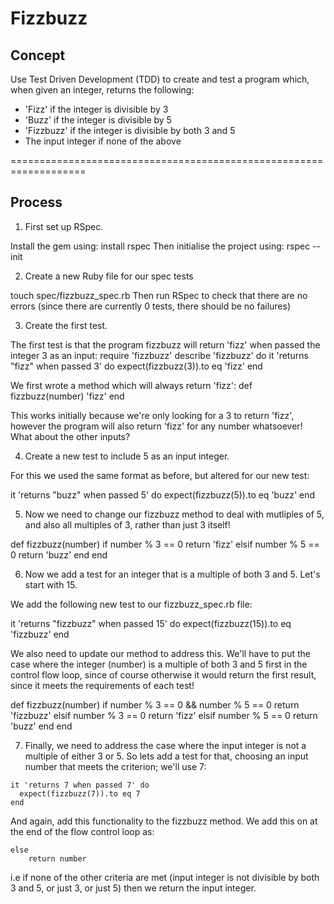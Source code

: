 # Fizzbuzz

## Concept

Use Test Driven Development (TDD) to create and test a program which, when given an integer, returns the following:

* 'Fizz' if the integer is divisible by 3
* 'Buzz' if the integer is divisible by 5
* 'Fizzbuzz' if the integer is divisible by both 3 and 5
* The input integer if none of the above

===================================================================

## Process

1. First set up RSpec.

Install the gem using:
    install rspec
Then initialise the project using:
  rspec --init

2. Create a new Ruby file for our spec tests

  touch spec/fizzbuzz_spec.rb
Then run RSpec to check that there are no errors (since there are currently 0 tests, there should be no failures)

3. Create the first test.

The first test is that the program fizzbuzz will return 'fizz' when passed the integer 3 as an input:
  require 'fizzbuzz'
  describe 'fizzbuzz' do
    it 'returns "fizz" when passed 3' do
      expect(fizzbuzz(3)).to eq 'fizz'
    end

We first wrote a method which will always return 'fizz':
  def fizzbuzz(number)
    'fizz'
  end

This works initially because we're only looking for a 3 to return 'fizz', however the program will also return 'fizz' for any number whatsoever! What about the other inputs?

4. Create a new test to include 5 as an input integer.

For this we used the same format as before, but altered for our new test:

  it 'returns "buzz" when passed 5' do
    expect(fizzbuzz(5)).to eq 'buzz'
  end

5. Now we need to change our fizzbuzz method to deal with mutliples of 5, and also all multiples of 3, rather than just 3 itself!

  def fizzbuzz(number)
  	if number % 3 == 0
  		return 'fizz'
  	elsif number % 5 == 0
  		return 'buzz'
  	end
  end

6. Now we add a test for an integer that is a multiple of both 3 and 5. Let's start with 15.

We add the following new test to our fizzbuzz_spec.rb file:

  it 'returns "fizzbuzz" when passed 15' do
    expect(fizzbuzz(15)).to eq 'fizzbuzz'
  end

We also need to update our method to address this. We'll have to put the case where the integer (number) is a multiple of both 3 and 5 first in the control flow loop, since of course otherwise it would return the first result, since it meets the requirements of each test!

  def fizzbuzz(number)
  	if number % 3 == 0 && number % 5 == 0
  		return 'fizzbuzz'
  	elsif number % 3 == 0
  		return 'fizz'
  	elsif number % 5 == 0
  		return 'buzz'
  	end
  end

  7. Finally, we need to address the case where the input integer is not a multiple of either 3 or 5. So lets add a test for that, choosing an input number that meets the criterion; we'll use 7:

    it 'returns 7 when passed 7' do
      expect(fizzbuzz(7)).to eq 7
    end

  And again, add this functionality to the fizzbuzz method. We add this on at the end of the flow control loop as:

    else
  		return number

  i.e if none of the other criteria are met (input integer is not divisible by both 3 and 5, or just 3, or just 5) then we return the input integer.
